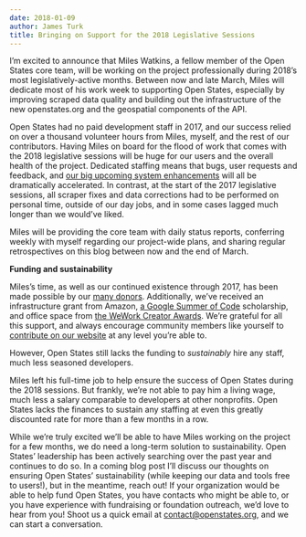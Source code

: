 ```yaml
---
date: 2018-01-09
author: James Turk
title: Bringing on Support for the 2018 Legislative Sessions
---
```


I’m excited to announce that Miles Watkins, a fellow member of the Open States core team, will be working on the project professionally during 2018’s most legislatively-active months. Between now and late March, Miles will dedicate most of his work week to supporting Open States, especially by improving scraped data quality and building out the infrastructure of the new openstates.org and the geospatial components of the API.

Open States had no paid development staff in 2017, and our success relied on over a thousand volunteer hours from Miles, myself, and the rest of our contributors. Having Miles on board for the flood of work that comes with the 2018 legislative sessions will be huge for our users and the overall health of the project. Dedicated staffing means that bugs, user requests and feedback, and [our big upcoming system enhancements](https://blog.openstates.org/open-states-in-2018-and-beyond-d35f1717982b) will all be dramatically accelerated. In contrast, at the start of the 2017 legislative sessions, all scraper fixes and data corrections had to be performed on personal time, outside of our day jobs, and in some cases lagged much longer than we would’ve liked.

Miles will be providing the core team with daily status reports, conferring weekly with myself regarding our project-wide plans, and sharing regular retrospectives on this blog between now and the end of March.

**Funding and sustainability**

Miles’s time, as well as our continued existence through 2017, has been made possible by our [many donors](https://openstates.org/funding/). Additionally, we’ve received an infrastructure grant from Amazon, [a Google Summer of Code](https://summerofcode.withgoogle.com/) scholarship, and office space from [the WeWork Creator Awards](https://creatorawards.wework.com/). We’re grateful for all this support, and always encourage community members like yourself to [contribute on our website](https://openstates.org/funding/) at any level you’re able to.

However, Open States still lacks the funding to *sustainably* hire any staff, much less seasoned developers.

Miles left his full-time job to help ensure the success of Open States during the 2018 sessions. But frankly, we’re not able to pay him a living wage, much less a salary comparable to developers at other nonprofits. Open States lacks the finances to sustain any staffing at even this greatly discounted rate for more than a few months in a row.

While we’re truly excited we’ll be able to have Miles working on the project for a few months, we do need a long-term solution to sustainability. Open States’ leadership has been actively searching over the past year and continues to do so. In a coming blog post I’ll discuss our thoughts on ensuring Open States’ sustainability (while keeping our data and tools free to users!), but in the meantime, reach out! If your organization would be able to help fund Open States, you have contacts who might be able to, or you have experience with fundraising or foundation outreach, we’d love to hear from you! Shoot us a quick email at [contact@openstates.org](mailto:contact@openstates.org), and we can start a conversation.
